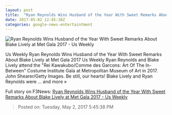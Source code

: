 ```yaml
---
layout: post
title:  "Ryan Reynolds Wins Husband of the Year With Sweet Remarks About Blake Lively at Met Gala 2017 - Us Weekly"
date: 2017-05-02 12:45:38Z
categories: google-news-entertaintment
---
```


![Ryan Reynolds Wins Husband of the Year With Sweet Remarks About Blake Lively at Met Gala 2017 - Us Weekly](http://img.usmagazine.com/social/675611332_ryan-reynolds-blake-lively-zoom-dba24c80-f3b1-44ad-a070-fbb5254481bc.jpg)

Us Weekly Ryan Reynolds Wins Husband of the Year With Sweet Remarks About Blake Lively at Met Gala 2017 Us Weekly Ryan Reynolds and Blake Lively attend the "Rei Kawakubo/Comme des Garcons: Art Of The In-Between" Costume Institute Gala at Metropolitan Museum of Art in 2017. John Shearer/Getty Images. Be still, our hearts! Blake Lively and Ryan Reynolds were ... and more »


Full story on F3News: [Ryan Reynolds Wins Husband of the Year With Sweet Remarks About Blake Lively at Met Gala 2017 - Us Weekly](http://www.f3nws.com/n/3QfucG)

> Posted on: Tuesday, May 2, 2017 5:45:38 PM
